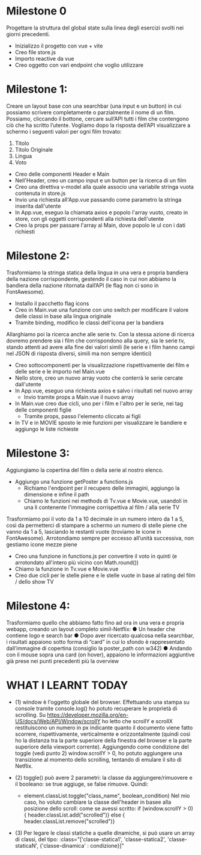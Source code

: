 # Milestone 0
Progettare la struttura del global state sulla linea degli esercizi svolti nei giorni precedenti.
- Inizializzo il progetto con vue + vite
- Creo file store.js
- Importo reactive da vue
- Creo oggetto con vari endpoint che voglio utilizzare

# Milestone 1:
Creare un layout base con una searchbar (una input e un button) in cui possiamo scrivere completamente o parzialmente il nome di un film. Possiamo, cliccando il
bottone, cercare sull’API tutti i film che contengono ciò che ha scritto l’utente. Vogliamo dopo la risposta dell’API visualizzare a schermo i seguenti valori per ogni
film trovato:
1. Titolo
2. Titolo Originale
3. Lingua
4. Voto

- Creo delle componenti Header e Main
- Nell'Header, creo un campo input e un button per la ricerca di un film
- Creo una direttiva v-model alla quale associo una variabile stringa vuota contenuta in store.js
- Invio una richiesta all'App.vue passando come parametro la stringa inserita dall'utente
- In App.vue, eseguo la chiamata axios e popolo l'array vuoto, creato in store, con gli oggetti corrispondenti alla richiesta dell'utente
- Creo la props per passare l'array al Main, dove popolo le ul con i dati richiesti

# Milestone 2:
Trasformiamo la stringa statica della lingua in una vera e propria bandiera della nazione corrispondente, gestendo il caso in cui non abbiamo la bandiera della nazione ritornata dall’API (le flag non ci sono in FontAwesome).

- Installo il pacchetto flag icons
- Creo in Main.vue una funzione con uno switch per modificare il valore delle classi in base alla lingua originale
- Tramite binding, modifico le classi dell'icona per la bandiera

Allarghiamo poi la ricerca anche alle serie tv. Con la stessa azione di ricerca dovremo prendere sia i film che corrispondono alla query, sia le serie tv, stando attenti ad avere alla fine dei valori simili (le serie e i film hanno campi nel JSON di risposta diversi, simili ma non sempre identici)

- Creo sottocomponenti per la visualizzazione rispettivamente dei film e delle serie e le importo nel Main.vue
- Nello store, creo un nuovo array vuoto che conterrà le serie cercate dall'utente
- In App.vue, eseguo una richiesta axios e salvo i risultati nel nuovo array
    - Invio tramite props a Main.vue il nuovo array
- In Main.vue creo due cicli, uno per i film e l'altro per le serie, nei tag delle componenti figlie
    - Tramite props, passo l'elemento cliccato ai figli
- In TV e in MOVIE sposto le mie funzioni per visualizzare le bandiere e aggiungo le liste richieste

# Milestone 3:
Aggiungiamo la copertina del film o della serie al nostro elenco.

- Aggiungo una funzione getPoster a functions.js
    - Richiamo l'endpoint per il recupero delle immagini, aggiungo la dimensione e infine il path
    - Chiamo le funzioni nei methods di Tv.vue e Movie.vue, usandoli in una li contenente l'immagine corrispettiva al film / alla serie TV

Trasformiamo poi il voto da 1 a 10 decimale in un numero intero da 1 a 5, così da permetterci di stampare a schermo un numero di stelle piene che vanno da 1 a 5, lasciando le restanti vuote (troviamo le icone in FontAwesome). Arrotondiamo sempre per eccesso all’unità successiva, non gestiamo icone mezze piene

- Creo una funzione in functions.js per convertire il voto in quinti (e arrotondato all'intero più vicino con Math.round())
- Chiamo la funzione in Tv.vue e Movie.vue
- Creo due cicli per le stelle piene e le stelle vuote in base al rating del film / dello show TV

# Milestone 4:

Trasformiamo quello che abbiamo fatto fino ad ora in una vera e propria webapp, creando un layout completo simil-Netflix:
● Un header che contiene logo e search bar
● Dopo aver ricercato qualcosa nella searchbar, i risultati appaiono sotto forma di “card” in cui lo sfondo è rappresentato dall’immagine di copertina (consiglio
la poster_path con w342)
● Andando con il mouse sopra una card (on hover), appaiono le informazioni aggiuntive già prese nei punti precedenti più la overview

# WHAT I LEARNT TODAY

- (1) window è l'oggetto globale del browser. Effettuando una stampa su console tramite console.log() ho potuto recuperare le proprietà di scrolling. Su https://developer.mozilla.org/en-US/docs/Web/API/Window/scrollY ho letto che scrollY e scrollX restituiscono un numero in px indicante quanto il documento viene fatto scorrere, rispettivamente, verticalmente e orizzontalmente (quindi così ho la distanza tra la parte superiore della finestra del browser e la parte superiore della viewport corrente).
Aggiungendo come condizione del toggle (vedi punto 2) window.scrollY > 0, ho potuto aggiungere una transizione al momento dello scrolling, tentando di emulare il sito di Netflix.

- (2) toggle() può avere 2 parametri: la classe da aggiungere/rimuovere e il booleano: se true aggiuge, se false rimuove. Quindi:
    - element.classList.toggle("class_name", boolean_condition)
Nel mio caso, ho voluto cambiare la classe dell'header in basee alla posizione dello scroll: come se avessi scritto:
    if (window.scrollY > 0) { header.classList.add("scrolled")}
    else { header.classList.remove("scrolled")}

- (3) Per legare le classi statiche a quelle dinamiche, si può usare un array di classi, del tipo:
    :class="['classe-statica1', 'classe-statica2', 'classe-staticaN', {'classe-dinamica' : condizione}]"